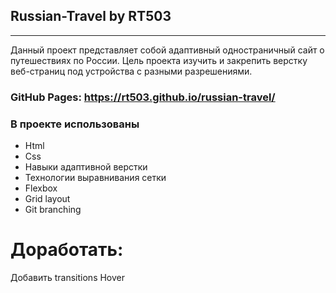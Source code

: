## Russian-Travel by RT503
---
Данный проект представляет собой адаптивный одностраничный сайт o путешествиях по России. 
Цель проекта изучить и закрепить верстку веб-страниц под устройства с разными разрешениями.

### GitHub Pages: https://rt503.github.io/russian-travel/

### В проекте использованы

* Html
* Css
* Навыки адаптивной верстки
* Технологии выравнивания сетки
* Flexbox
* Grid layout
* Git branching

# Доработать:
Добавить transitions Hover
